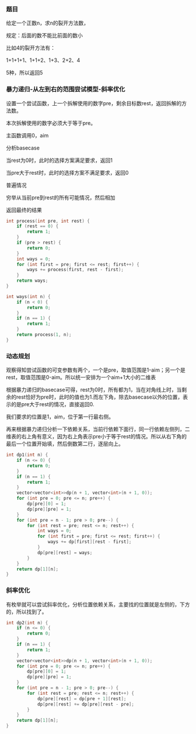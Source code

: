 ### 题目

给定一个正数n，求n的裂开方法数，

规定：后面的数不能比前面的数小

比如4的裂开方法有：

1+1+1+1、1+1+2、1+3、2+2、4

5种，所以返回5

### 暴力递归-从左到右的范围尝试模型-斜率优化

设置一个尝试函数，上一个拆解使用的数字pre，剩余目标数rest，返回拆解的方法数。

本次拆解使用的数字必须大于等于pre。

主函数调用0，aim

分析basecase

当rest为0时，此时的选择方案满足要求，返回1

当pre大于rest时，此时的选择方案不满足要求，返回0

普遍情况

穷举从当前pre到rest的所有可能情况，然后相加

返回最终的结果

```cpp
int process(int pre, int rest) {
    if (rest == 0) {
        return 1;
    }
    if (pre > rest) {
        return 0;
    }
    int ways = 0;
    for (int first = pre; first <= rest; first++) {
        ways += process(first, rest - first);
    }
    return ways;
}

int ways(int n) {
    if (n < 0) {
        return 0;
    }
    if (n == 1) {
        return 1;
    }
    return process(1, n);
}
```

### 动态规划

观察得知尝试函数的可变参数有两个，一个是pre，取值范围是1-aim；另一个是rest，取值范围是0-aim。所以统一安排为一个aim+1大小的二维表

根据暴力递归的basecase可得，rest为0时，所有都为1，当在对角线上时，当剩余的rest恰好为pre时，此时的值也为1.而左下角，除去basecase以外的位置，表示的是pre大于rest的情况，直接返回0.

我们要求的位置是1，aim，位于第一行最右侧。

再来根据暴力递归分析一下依赖关系，当前行依赖下面行，同一行依赖左侧列，二维表的右上角有意义，因为右上角表示pre小于等于rest的情况。所以从右下角的最后一个位置开始填，然后倒数第二行，逐层向上。

```cpp
int dp1(int n) {
    if (n <= 0) {
        return 0;
    }
    if (n == 1) {
        return 1;
    }
    vector<vector<int>>dp(n + 1, vector<int>(n + 1, 0));
    for (int pre = 0; pre <= n; pre++) {
        dp[pre][0] = 1;
        dp[pre][pre] = 1;
    }
    for (int pre = n - 1; pre > 0; pre--) {
        for (int rest = pre; rest <= n; rest++) {
            int ways = 0;
            for (int first = pre; first <= rest; first++) {
                ways += dp[first][rest - first];
            }
            dp[pre][rest] = ways;
        }
    }
    return dp[1][n];
}
```

### 斜率优化

有枚举就可以尝试斜率优化，分析位置依赖关系，主要找的位置就是左侧的，下方的，所以找到了。

```cpp
int dp2(int n) {
    if (n <= 0) {
        return 0;
    }
    if (n == 1) {
        return 1;
    }
    vector<vector<int>>dp(n + 1, vector<int>(n + 1, 0));
    for (int pre = 0; pre <= n; pre++) {
        dp[pre][0] = 1;
        dp[pre][pre] = 1;
    }
    for (int pre = n - 1; pre > 0; pre--) {
        for (int rest = pre; rest <= n; rest++) {
            dp[pre][rest] = dp[pre + 1][rest];
            dp[pre][rest] += dp[pre][rest - pre];
        }
    }
    return dp[1][n];
}
```

